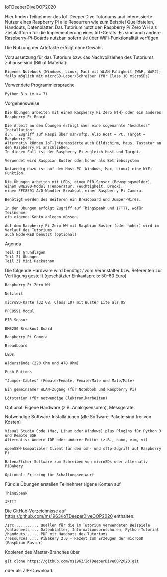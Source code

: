 IoTDeeperDiveOOP2020

Hier finden Teilnehmer des IoT Deeper Dive Tutoriums und interessierte Nutzer eines Raspberry Pi alle Resourcen wie zum Beispiel Quelldateien, Handouts, Datenblätter.
Das Tutorium nutzt den Raspberry Pi Zero WH als Zielplattform für die Implementierung eines IoT-Geräts.
Es sind auch andere Raspberry-Pi-Boards nutzbar, sofern sie über WiFi-Funktionalität verfügen.

Die Nutzung der Artefakte erfolgt ohne Gewähr.

  Voraussetzung für das Tutorium bzw. das Nachvollziehen des Tutoriums zuhause sind (Bill of Material):

    Eigenes Notebook (Windows, Linux, Mac) mit WLAN-Fähigkeit (WAP, WAP2); 
    falls möglich mit microSD-Leser/Schreiber (für Class 10 microSDs)
    
  Verwendete Programmiersprache
  
    Python 3.x (x >= 7)
  
  Vorgehensweise
  
    Die Übungen arbeiten mit einem Raspberry Pi Zero W{H} oder ein anderes Raspberry Pi Board
  
    Die Arbeit an den Übungen erfolgt über eine sogenannte "headless" Installation: 
    d.h., Zugriff auf Raspi über ssh/sftp. Also Host = PC, Target = Raspberry Pi.
    Alternativ können IoT-Interessierte auch Bildschirm, Maus, Tastatur an den Raspberry Pi anschließen. 
    In diesem Fall ist der Raspberry Pi zugleich Host und Target.
    
    Verwendet wird Raspbian Buster oder höher als Betriebssystem
    
    Notwendig dazu ist auf dem Host-PC (Windows, Mac, Linux) eine WiFi-Funktion.
    
    Die Übungen arbeiten mit LEDs, einem PIR-Sensor (Bewegungsmelder), 
    einem BME280-Modul (Temperatur, Feuchtigkeit, Druck), 
    einem PFC8591 A/D-Wandler Breakout, einer Raspberry Pi Camera.
    
    Benötigt werden des Weiteren ein Breadboard und Jumper-Wires.
    
    In den Übungen erfolgt Zugriff auf ThingSpeak und IFTTT, wofür Teilnehmer 
    ein eigenes Konto anlegen müssen.
    
    Auf dem Raspberry Pi Zero WH mit Raspbian Buster (oder höher) wird im Verlauf des Tutoriums 
    auch Node-RED benutzt (optional)
    
  Agenda
  
    Teil 1) Grundlagen
    Teil 2) Übungen
    Teil 3) Mini Hackathon
  
  
  Die folgende Hardware wird benötigt / vom Veranstalter bzw. Referenten zur Verfügung gestellt 
    (geschätzter Einkaufspreis: 50-60 Euro)
  
    Raspberry Pi Zero WH
    
    Netzteil
    
    microSD-Karte (32 GB, Class 10) mit Buster Lite als OS
    
    PFC8591 Modul
    
    PIR Sensor
    
    BME280 Breakout Board
    
    Raspberry Pi Camera 
    
    Breadboard
    
    LEDs
    
    Widerstände (220 Ohm und 470 Ohm)
    
    Push-Buttons
    
    "Jumper-Cables" (Female/Female, Female/Male und Male/Male)
    
    Ein gemeinsamer WLAN-Zugang (für Notebook und Raspberry Pi)
    
    Lötstation (für notwendige Elektronikarbeiten)
    
    
Optional: Eigene Hardware (z.B. Analogsensoren), Messgeräte
  

Notwendige Software-Installationen (alle Software-Pakete sind frei von Kosten)

    Visual Studio Code (Mac, Linux oder Windows) plus PlugIns für Python 3 und Remote SSH
    Alternativ: Andere IDE oder anderer Editor (z.B., nano, vim, vi)
  
    openSSH-kompatibler Client für den ssh- und sftp-Zugriff auf Raspberry Pi
  
    BalenaEtcher-Software zum Schreiben von microSDs oder alternativ PiBakery
    
    Optional: Fritzing für Schaltungsentwurf
  
Für die Übungen erstellen Teilnehmer eigene Konten auf

    ThingSpeak
  
    IFTTT
    
Die GitHub-Verzeichnisse auf https://github.com/ms1963/IoTDeeperDiveOOP2020 enthalten:

    /src .......... Quellen für die im Tutorium verwendeten Beispiele 
    /datasheets ... Datenblätter, Informationsbroschüren, Python-Tutorial
    /handouts ..... PDF mit Handouts des Tutoriums
    /resources .... PiBakery 2.0 - Rezept zum Erzeugen der microSD (Raspbian Buster)
  
Kopieren des Master-Branches über 

    git clone https://github.com/ms1963/IoTDeeperDiveOOP2020.git 
    
oder als 
    ZIP-Download.

